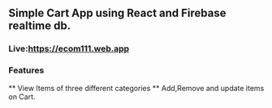 ## Simple Cart App using React and Firebase realtime db.

### Live:https://ecom111.web.app

### Features
** View Items of three different categories
** Add,Remove and update items on Cart.
